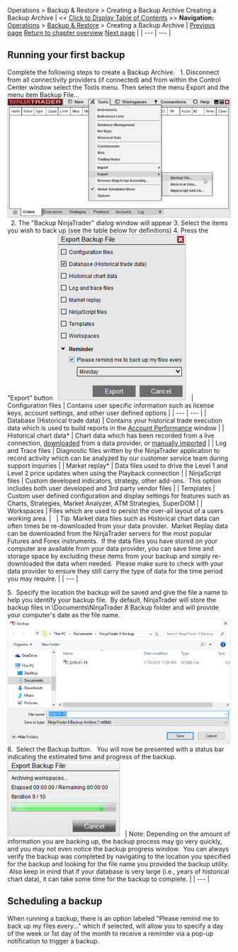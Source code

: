 ﻿
Operations \> Backup \& Restore \> Creating a Backup Archive
Creating a Backup Archive
| \<\< [Click to Display Table of Contents](creating_a_backup_archive.md) \>\> **Navigation:**     [Operations](operations.md) \> [Backup \& Restore](backup__restore.md) \> Creating a Backup Archive | [Previous page](backup__restore.md) [Return to chapter overview](backup__restore.md) [Next page](restoring_a_backup_archive.md) |
| --- | --- |
## Running your first backup
Complete the following steps to create a Backup Archive.
 
1\. Disconnect from all connectivity providers (if connected) and from within the Control Center window select the Tools menu. Then select the menu Export and the menu item Backup File...
 
![BackupAndRestore_2](backupandrestore_2.png)
 
2\. The "Backup NinjaTrader" dialog window will appear
3\. Select the items you wish to back up (see the table below for definitions)
4\. Press the "Export" button
 
![BackupAndRestore_1](backupandrestore_1.png)
 
| Configuration files | Contains user specific information such as license keys, account settings, and other user defined options |
| --- | --- |
| Database (Historical trade data) | Contains your historical trade execution data which is used to build reports in the [Account Performance](trade_performance.md) window |
| Historical chart data\* | Chart data which has been recorded from a live connection, [downloaded](download.md) from a data provider, or [manually imported](importing.md) |
| Log and Trace files | Diagnostic files written by the NinjaTrader application to record activity which can be analyzed by our customer service team during support inquiries |
| Market replay\* | Data files used to drive the Level 1 and Level 2 price updates when using the Playback connection |
| NinjaScript files | Custom developed indicators, strategy, other add\-ons.  This option includes both user developed and 3rd party vendor files |
| Templates | Custom user defined configuration and display settings for features such as Charts, Strategies, Market Analyzer, ATM Strategies, SuperDOM |
| Workspaces | Files which are used to persist the over\-all layout of a users working area. |
 
| Tip: Market data files such as Historical chart data can often times be re\-downloaded from your data provider.  Market Replay data can be downloaded from the NinjaTrader servers for the most popular Futures and Forex instruments.  If the data files you have stored on your computer are available from your data provider, you can save time and storage space by excluding these items from your backup and simply re\-downloaded the data when needed.  Please make sure to check with your data provider to ensure they still carry the type of data for the time period you may require. |
| --- |

5\.  Specify the location the backup will be saved and give the file a name to help you identify your backup file.  By default, NinjaTrader will store the backup files in \\Documents\\NinjaTrader 8 Backup folder and will provide your computer's date as the file name.
 
![BackupAndRestore_3](backupandrestore_3.png)
6\.  Select the Backup button.
 
You will now be presented with a status bar indicating the estimated time and progress of the backup.  
 
![BackupAndRestore_4](backupandrestore_4.png)
 
| Note: Depending on the amount of information you are backing up, the backup process may go very quickly, and you may not even notice the backup progress window.  You can always verify the backup was completed by navigating to the location you specified for the backup and looking for the file name you provided the backup utility.  Also keep in mind that if your database is very large (i.e., years of historical chart data), it can take some time for the backup to complete. |
| --- |
 
## Scheduling a backup
When running a backup, there is an option labeled "Please remind me to back up my files every..." which if selected, will allow you to specify a day of the week or 1st day of the month to receive a reminder via a pop\-up notification to trigger a backup.

